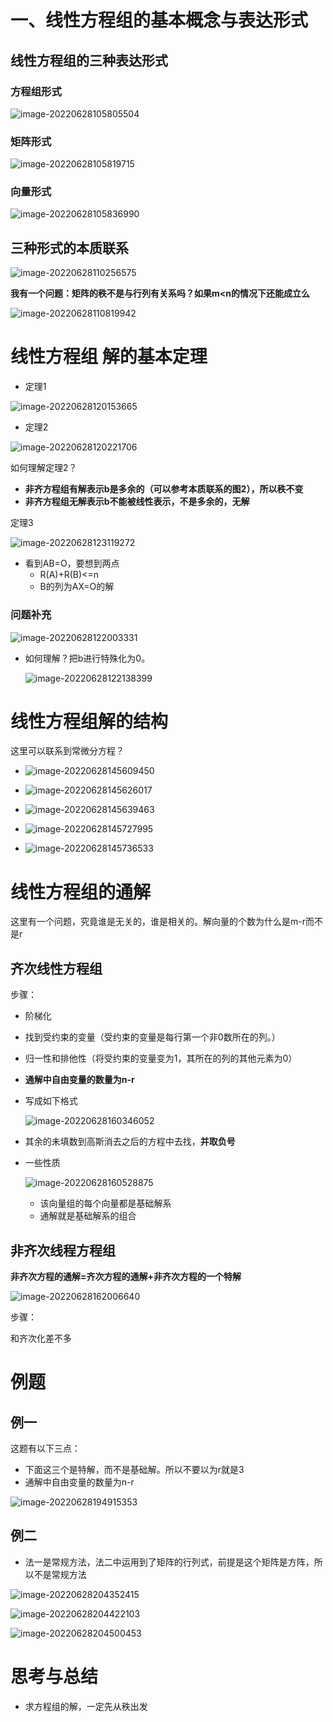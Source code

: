 # 一、线性方程组的基本概念与表达形式

## 线性方程组的三种表达形式

### 方程组形式

![image-20220628105805504](https://raw.githubusercontent.com/Alemdx/pic-bed/master/linear/image-20220628105805504.png)

### 矩阵形式

![image-20220628105819715](https://raw.githubusercontent.com/Alemdx/pic-bed/master/linear/image-20220628105819715.png)

### 向量形式

![image-20220628105836990]()

## 三种形式的本质联系

![image-20220628110256575](https://raw.githubusercontent.com/Alemdx/pic-bed/master/linear/image-20220628110256575.png)

**我有一个问题：矩阵的秩不是与行列有关系吗？如果m<n的情况下还能成立么**

![image-20220628110819942](https://raw.githubusercontent.com/Alemdx/pic-bed/master/linear/image-20220628110819942.png)

# 线性方程组 解的基本定理

+ 定理1

 ![image-20220628120153665](https://raw.githubusercontent.com/Alemdx/pic-bed/master/linear/image-20220628120153665.png)

+ 定理2

![image-20220628120221706](https://raw.githubusercontent.com/Alemdx/pic-bed/master/linear/image-20220628120221706.png)

如何理解定理2？

+ **非齐方程组有解表示b是多余的（可以参考本质联系的图2），所以秩不变**
+ **非齐方程组无解表示b不能被线性表示，不是多余的，无解**

定理3

![image-20220628123119272](https://raw.githubusercontent.com/Alemdx/pic-bed/master/linear/image-20220628123119272.png)

+ 看到AB=O，要想到两点
  + R(A)+R(B)<=n
  + B的列为AX=O的解

### 问题补充

![image-20220628122003331](https://raw.githubusercontent.com/Alemdx/pic-bed/master/linear/image-20220628122003331.png)

+ 如何理解？把b进行特殊化为0。

  ![image-20220628122138399](https://raw.githubusercontent.com/Alemdx/pic-bed/master/linear/image-20220628122138399.png)

# 线性方程组解的结构

这里可以联系到常微分方程？

+ ![image-20220628145609450](https://raw.githubusercontent.com/Alemdx/pic-bed/master/linear/image-20220628145609450.png)

+ ![image-20220628145626017](https://raw.githubusercontent.com/Alemdx/pic-bed/master/linear/image-20220628145626017.png)

+ ![image-20220628145639463](https://raw.githubusercontent.com/Alemdx/pic-bed/master/linear/image-20220628145639463.png)

+ ![image-20220628145727995](https://raw.githubusercontent.com/Alemdx/pic-bed/master/linear/image-20220628145727995.png)

+ ![image-20220628145736533](https://raw.githubusercontent.com/Alemdx/pic-bed/master/linear/image-20220628145736533.png)

# 线性方程组的通解

这里有一个问题，究竟谁是无关的，谁是相关的。解向量的个数为什么是m-r而不是r

## 齐次线性方程组

步骤：

+ 阶梯化
+ 找到受约束的变量（受约束的变量是每行第一个非0数所在的列。）
+ 归一性和排他性（将受约束的变量变为1，其所在的列的其他元素为0）

+ **通解中自由变量的数量为n-r**

+ 写成如下格式

  ![image-20220628160346052](https://raw.githubusercontent.com/Alemdx/pic-bed/master/linear/image-20220628160346052.png)

+ 其余的未填数到高斯消去之后的方程中去找，**并取负号**

+ 一些性质

  ![image-20220628160528875](https://raw.githubusercontent.com/Alemdx/pic-bed/master/linear/image-20220628160528875.png)

  + 该向量组的每个向量都是基础解系
  + 通解就是基础解系的组合

## 非齐次线程方程组

**非齐次方程的通解=齐次方程的通解+非齐次方程的一个特解**

![image-20220628162006640](https://raw.githubusercontent.com/Alemdx/pic-bed/master/linear/image-20220628162006640.png)

步骤：

和齐次化差不多

# 例题

## 例一

这题有以下三点：

+ 下面这三个是特解，而不是基础解。所以不要以为r就是3
+ 通解中自由变量的数量为n-r

![image-20220628194915353](https://raw.githubusercontent.com/Alemdx/pic-bed/master/linear/image-20220628194915353.png)

## 例二

+ 法一是常规方法，法二中运用到了矩阵的行列式，前提是这个矩阵是方阵，所以不是常规方法

![image-20220628204352415](https://raw.githubusercontent.com/Alemdx/pic-bed/master/linear/image-20220628204352415.png)

![image-20220628204422103](https://raw.githubusercontent.com/Alemdx/pic-bed/master/linear/image-20220628204422103.png)

![image-20220628204500453](https://raw.githubusercontent.com/Alemdx/pic-bed/master/linear/image-20220628204500453.png)



# 思考与总结

+ 求方程组的解，一定先从秩出发